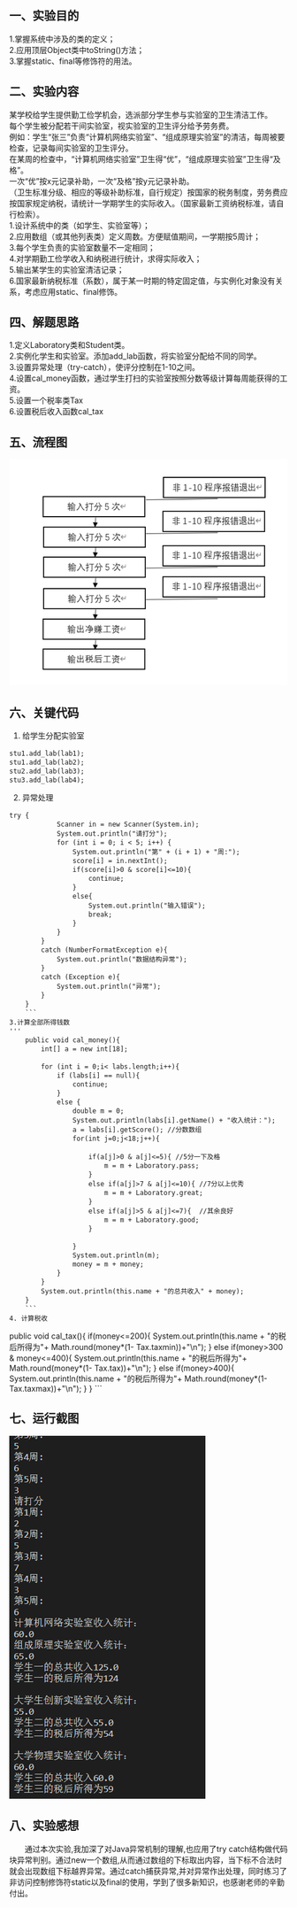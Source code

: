 ## 一、实验目的
1.掌握系统中涉及的类的定义；  
2.应用顶层Object类中toString()方法；  
3.掌握static、final等修饰符的用法。  
## 二、实验内容
某学校给学生提供勤工俭学机会，选派部分学生参与实验室的卫生清洁工作。  
每个学生被分配若干间实验室，视实验室的卫生评分给予劳务费。  
例如：学生“张三”负责“计算机网络实验室”、“组成原理实验室”的清洁，每周被要检查，记录每间实验室的卫生评分。  
在某周的检查中，“计算机网络实验室”卫生得“优”，“组成原理实验室”卫生得“及格”。  
一次“优”按x元记录补助，一次“及格”按y元记录补助。  
（卫生标准分级、相应的等级补助标准，自行规定）按国家的税务制度，劳务费应按国家规定纳税，请统计一学期学生的实际收入。（国家最新工资纳税标准，请自行检索）。  
1.设计系统中的类（如学生、实验室等）；  
2.应用数组（或其他列表类）定义周数。方便赋值期间，一学期按5周计；  
3.每个学生负责的实验室数量不一定相同；  
4.对学期勤工俭学收入和纳税进行统计，求得实际收入；  
5.输出某学生的实验室清洁记录；  
6.国家最新纳税标准（系数），属于某一时期的特定固定值，与实例化对象没有关系，考虑应用static、final修饰。  
## 四、解题思路
1.定义Laboratory类和Student类。  
2.实例化学生和实验室。添加add_lab函数，将实验室分配给不同的同学。  
3.设置异常处理（try-catch），使评分控制在1-10之间。  
4.设置cal_money函数，通过学生打扫的实验室按照分数等级计算每周能获得的工资。  
5.设置一个税率类Tax  
6.设置税后收入函数cal_tax  

## 五、流程图 
![](https://github.com/audience11/the_fourth_work/blob/main/%E6%B5%81%E7%A8%8B%E5%9B%BE.png)
## 六、关键代码
1. 给学生分配实验室
```
stu1.add_lab(lab1);
stu1.add_lab(lab2);
stu2.add_lab(lab3);
stu3.add_lab(lab4);
```
2. 异常处理
```
try {
            Scanner in = new Scanner(System.in);
            System.out.println("请打分");
            for (int i = 0; i < 5; i++) {
                System.out.println("第" + (i + 1) + "周:");
                score[i] = in.nextInt();
                if(score[i]>0 & score[i]<=10){
                    continue;
                }
                else{
                    System.out.println("输入错误");
                    break;
                }
            }
        }
        catch (NumberFormatException e){
            System.out.println("数据结构异常");
        }
        catch (Exception e){
            System.out.println("异常");
        }
    }
    ```
3.计算全部所得钱数
'''
    public void cal_money(){
        int[] a = new int[18];

        for (int i = 0;i< labs.length;i++){
            if (labs[i] == null){
                continue;
            }
            else {
                double m = 0;
                System.out.println(labs[i].getName() + "收入统计：");
                a = labs[i].getScore(); //分数数组
                for(int j=0;j<18;j++){

                    if(a[j]>0 & a[j]<=5){ //5分一下及格
                        m = m + Laboratory.pass;
                    }
                    else if(a[j]>7 & a[j]<=10){ //7分以上优秀
                        m = m + Laboratory.great;
                    }
                    else if(a[j]>5 & a[j]<=7){  //其余良好
                        m = m + Laboratory.good;
                    }

                }
                System.out.println(m);
                money = m + money;
            }
        }
        System.out.println(this.name + "的总共收入" + money);
    }
    ```
4. 计算税收
   ```
   public void cal_tax(){
        if(money<=200){
            System.out.println(this.name + "的税后所得为"+ Math.round(money*(1- Tax.taxmin))+"\n");
        }
        else if(money>300 & money<=400){
            System.out.println(this.name + "的税后所得为"+ Math.round(money*(1- Tax.tax))+"\n");
        }
        else if(money>400){
            System.out.println(this.name + "的税后所得为"+ Math.round(money*(1- Tax.taxmax))+"\n");
        }
    }
    ```
## 七、运行截图
![](https://github.com/audience11/the_fourth_work/blob/main/%E8%BF%90%E8%A1%8C%E7%BB%93%E6%9E%9C.png)
## 八、实验感想
&emsp;&emsp;通过本次实验,我加深了对Java异常机制的理解,也应用了try catch结构做代码块异常判别。通过new一个数组,从而通过数组的下标取出内容，当下标不合法时就会出现数组下标越界异常。通过catch捕获异常,并对异常作出处理，同时练习了非访问控制修饰符static以及final的使用，学到了很多新知识，也感谢老师的辛勤付出。
